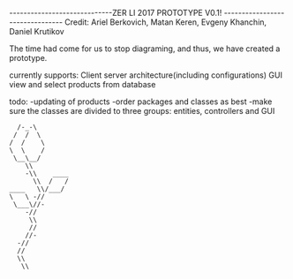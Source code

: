 -----------------------------ZER LI 2017 PROTOTYPE V0.1! --------------------------------
Credit: Ariel Berkovich, Matan Keren, Evgeny Khanchin, Daniel Krutikov

The time had come for us to stop diagraming, and thus, we have created a prototype.


currently supports: Client server architecture(including configurations)
                    GUI
                    view and select products from database
                    
todo: -updating of products 
      -order packages and classes as best
      -make sure the classes are divided to three groups: entities, controllers and GUI
      

 	

	  /-_-\
	 /  /  \
	/  /    \
	\  \    /
	 \__\__/
	    \\
	    -\\    ____
	      \\  /   /
	____   \\/___/
	\   \ -//
	 \___\//-
	    -//
	     \\
	     //
	    //-
	  -//
	  //
	  \\
	   \\


